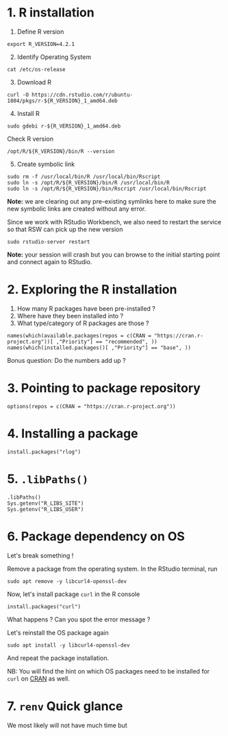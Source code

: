 # 1. R installation

1. Define R version 

```
export R_VERSION=4.2.1
```

2. Identify Operating System

```
cat /etc/os-release
```

3. Download R 

```
curl -O https://cdn.rstudio.com/r/ubuntu-1804/pkgs/r-${R_VERSION}_1_amd64.deb
```

4. Install R 

```
sudo gdebi r-${R_VERSION}_1_amd64.deb
```

Check R version 
```
/opt/R/${R_VERSION}/bin/R --version
```

5. Create symbolic link

```
sudo rm -f /usr/local/bin/R /usr/local/bin/Rscript
sudo ln -s /opt/R/${R_VERSION}/bin/R /usr/local/bin/R
sudo ln -s /opt/R/${R_VERSION}/bin/Rscript /usr/local/bin/Rscript
```
**Note:** we are clearing out any pre-existing symlinks here to make sure the new symbolic links are created without any error.

Since we work with RStudio Workbench, we also need to restart the service so that RSW can pick up the new version

```
sudo rstudio-server restart
```
**Note:** your session will crash but you can browse to the initial starting point and connect again to RStudio. 


# 2. Exploring the R installation 

1. How many R packages have been pre-installed ? 
2. Where have they been installed into ? 
2. What type/category of R packages are those ? 

```
names(which(available.packages(repos = c(CRAN = "https://cran.r-project.org"))[ ,"Priority"] == "recommended", ))
names(which(installed.packages()[ ,"Priority"] == "base", ))
```

Bonus question: Do the numbers add up ? 

# 3. Pointing to package repository

```
options(repos = c(CRAN = "https://cran.r-project.org"))
```

# 4. Installing a package

```
install.packages("rlog")
```

# 5. `.libPaths()`

```
.libPaths()
Sys.getenv("R_LIBS_SITE")
Sys.getenv("R_LIBS_USER")
```

# 6. Package dependency on OS

Let's break something !

Remove a package from the operating system. In the RStudio terminal, run

```
sudo apt remove -y libcurl4-openssl-dev
```

Now, let's install package `curl` in the R console

```
install.packages("curl")
```

What happens ? Can you spot the error message ? 

Let's reinstall the OS package again

```
sudo apt install -y libcurl4-openssl-dev
```

And repeat the package installation.

NB: You will find the hint on which OS packages need to be installed for `curl` on [CRAN](https://cran.r-project.org/web/packages/curl/index.html) as well. 

# 7. `renv` Quick glance

We most likely will not have much time but 

